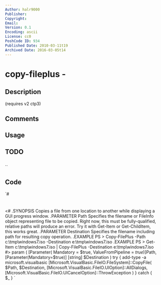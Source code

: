 ```yaml
---
Author: halr9000
Publisher: 
Copyright: 
Email: 
Version: 0.1
Encoding: ascii
License: cc0
PoshCode ID: 934
Published Date: 2010-03-11t19
Archived Date: 2016-03-05t14
---
```


# copy-fileplus - 

## Description

(requires v2 ctp3)

## Comments



## Usage



## TODO



## 

``

## Code

`#
 #
 <#
 .SYNOPSIS
 	Copies a file from one location to another while displaying a GUI progress window.
 .PARAMETER Path
 	Specifies the filename or FileInfo object representing file to be copied.  Right now, this must be fully-qualified, relative paths will produce an error.  Try it with Get-Item or Get-ChildItem, this works great.
 .PARAMETER Destination
 	Specifies the filename including path for resulting copy operation.
 .EXAMPLE
 	PS > Copy-FilePlus -Path c:\tmp\windows7.iso -Destination e:\tmp\windows7.iso
 .EXAMPLE
 	PS > Get-Item c:\tmp\windows7.iso | Copy-FilePlus -Destination e:\tmp\windows7.iso
 #>
 param (
 	[Parameter(
 		Mandatory = $true, 
 		ValueFromPipeline = $true
 	)]$Path,
 	[Parameter(Mandatory=$true)]
 	[string]
 	$Destination
 )
 try {
 	add-type -a microsoft.visualbasic
 	[Microsoft.VisualBasic.FileIO.FileSystem]::CopyFile(
 		$Path,
 		$Destination,
 		[Microsoft.VisualBasic.FileIO.UIOption]::AllDialogs,
 		[Microsoft.VisualBasic.FileIO.UICancelOption]::ThrowException
 	)
 } catch { $_ }
`


